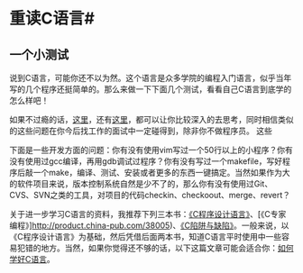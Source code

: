 # 重读C语言#
## 一个小测试 ##

说到C语言，可能你还不以为然。这个语言是众多学院的编程入门语言，似乎当年写的几个程序还挺简单的。那么来做一下下面几个测试，看看自己C语言到底学的怎么样吧！




如果不过瘾的话，[这里](http://coolshell.cn/articles/945.html)，还有[这里](http://coolshell.cn/articles/873.html)，都可以让你比较深入的去思考，同时相信类似的这些问题在你今后找工作的面试中一定碰得到，除非你不做程序员。
这些





下面是一些开发方面的问题：你有没有使用vim写过一个50行以上的小程序？你有没有使用过gcc编译，再用gdb调试过程序？你有没有写过一个makefile，写好程序后敲一个make，编译、测试、安装或者更多的东西一键搞定。当然如果作为大的软件项目来说，版本控制系统自然是少不了的，那么你有没有使用过Git、CVS、SVN之类的工具，对项目的代码checkin、checkoout、merge、revert？

关于进一步学习C语言的资料，我推荐下列三本书：[《C程序设计语言》](http://product.china-pub.com/14975&ref=browse)、[《C专家编程》]http://product.china-pub.com/38005)、[《C陷阱与缺陷》](http://product.china-pub.com/38125)。一般来说，以《C程序设计语言》为基础，然后凭借后面两本书，知道C语言平时使用中一些容易犯错的地方。当然，如果你觉得还不够的话，以下这篇文章可能会适合你：[如何学好C语言](http://coolshell.cn/articles/4102.html)。




 
